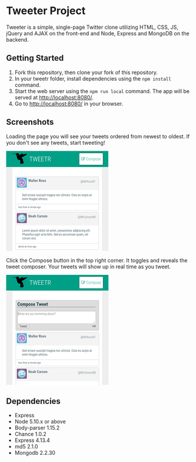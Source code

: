 # Tweeter Project

Tweeter is a simple, single-page Twitter clone utilizing HTML, CSS, JS, jQuery and AJAX on the front-end and Node, Express and MongoDB on the backend.

## Getting Started

1. Fork this repository, then clone your fork of this repository.
2. In your tweetr folder, install dependencies using the `npm install` command.
3. Start the web server using the `npm run local` command. The app will be served at <http://localhost:8080/>.
4. Go to <http://localhost:8080/> in your browser.

## Screenshots
Loading the page you will see your tweets ordered from newest to oldest. If you don't see any tweets, start tweeting!

![Screenshot of tweet list](https://github.com/nikolaigauer/tweetr/blob/master/docs/Tweeter%20-%20tweet%20list.PNG?raw=true)

Click the Compose button in the top right corner. It toggles and reveals the tweet composer. Your tweets will show up in real time as you tweet.

![Screenshot of tweet composer box](https://github.com/nikolaigauer/tweetr/blob/master/docs/Tweeter%20-%20new%20tweet%20toggle.PNG?raw=true)

## Dependencies

- Express
- Node 5.10.x or above
- Body-parser 1.15.2
- Chance 1.0.2
- Express 4.13.4
- md5 2.1.0
- Mongodb 2.2.30
